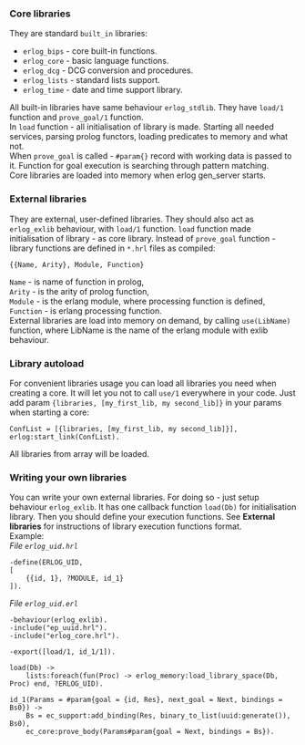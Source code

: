### Core libraries
They are standard `built_in` libraries:
 
 * `erlog_bips` - core built-in functions.  
 * `erlog_core` - basic language functions.  
 * `erlog_dcg` - DCG conversion and procedures.  
 * `erlog_lists` - standard lists support.  
 * `erlog_time` - date and time support library.  

All built-in libraries have same behaviour `erlog_stdlib`. They have `load/1` function and `prove_goal/1` function.  
In `load` function - all initialisation of library is made. Starting all needed services, parsing prolog functors, 
loading predicates to memory and what not.  
When `prove_goal` is called - `#param{}` record with working data is passed to it. Function for goal execution is 
searching through pattern matching.  
Core libraries are loaded into memory when erlog gen_server starts.

### External libraries
They are external, user-defined libraries. They should also act as `erlog_exlib` behaviour, with `load/1` function.
`load` function made initialisation of library - as core library. Instead of `prove_goal` function - library functions
are defined in `*.hrl` files as compiled:  

    {{Name, Arity}, Module, Function}
`Name` - is name of function in prolog,  
`Arity` - is the arity of prolog function,  
`Module` - is the erlang module, where processing function is defined,  
`Function` - is erlang processing function.  
External libraries are load into memory on demand, by calling `use(LibName)` function, where LibName is the name of the 
erlang module with exlib behaviour.

### Library autoload
For convenient libraries usage you can load all libraries you need when creating a core. It will let you not to call `use/1`
everywhere in your code. Just add param `{libraries, [my_first_lib, my second_lib]}` in your params when starting a core:

    ConfList = [{libraries, [my_first_lib, my second_lib]}],
    erlog:start_link(ConfList).
All libraries from array will be loaded.
    
### Writing your own libraries
You can write your own external libraries. For doing so - just setup behaviour `erlog_exlib`. It has one callback function
`load(Db)` for initialisation library. Then you should define your execution functions. See __External libraries__ for 
instructions of library execution functions format.  
Example:  
_File `erlog_uid.hrl`_
    
    -define(ERLOG_UID,
	[
		{{id, 1}, ?MODULE, id_1}
	]).
_File `erlog_uid.erl`_	
	
	-behaviour(erlog_exlib).
    -include("ep_uuid.hrl").
    -include("erlog_core.hrl").
    
    -export([load/1, id_1/1]).
    
    load(Db) ->
	    lists:foreach(fun(Proc) -> erlog_memory:load_library_space(Db, Proc) end, ?ERLOG_UID).

    id_1(Params = #param{goal = {id, Res}, next_goal = Next, bindings = Bs0}) ->
	    Bs = ec_support:add_binding(Res, binary_to_list(uuid:generate()), Bs0),
	    ec_core:prove_body(Params#param{goal = Next, bindings = Bs}).